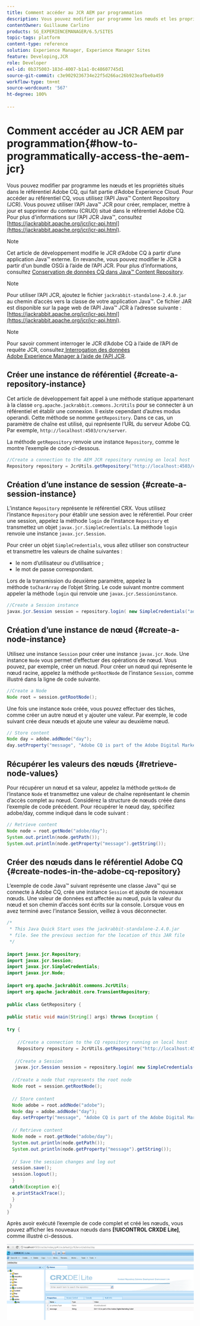 ```yaml
---
title: Comment accéder au JCR AEM par programmation
description: Vous pouvez modifier par programme les nœuds et les propriétés situés dans le référentiel AEM, qui fait partie d’Adobe Experience Cloud.
contentOwner: Guillaume Carlino
products: SG_EXPERIENCEMANAGER/6.5/SITES
topic-tags: platform
content-type: reference
solution: Experience Manager, Experience Manager Sites
feature: Developing,JCR
role: Developer
exl-id: 0b375003-183d-4007-b1a1-0c48607745d1
source-git-commit: c3e9029236734e22f5d266ac26b923eafbe0a459
workflow-type: tm+mt
source-wordcount: '567'
ht-degree: 100%

---
```


# Comment accéder au JCR AEM par programmation{#how-to-programmatically-access-the-aem-jcr}

Vous pouvez modifier par programme les nœuds et les propriétés situés dans le référentiel Adobe CQ, qui fait partie d’Adobe Experience Cloud. Pour accéder au référentiel CQ, vous utilisez l’API Java™ Content Repository (JCR). Vous pouvez utiliser l’API Java™ JCR pour créer, remplacer, mettre à jour et supprimer du contenu (CRUD) situé dans le référentiel Adobe CQ. Pour plus d’informations sur l’API JCR Java™, consultez [https://jackrabbit.apache.org/jcr/jcr-api.html](https://jackrabbit.apache.org/jcr/jcr-api.html).

>[!NOTE]
>
>Cet article de développement modifie le JCR d’Adobe CQ à partir d’une application Java™ externe. En revanche, vous pouvez modifier le JCR à partir d’un bundle OSGi à l’aide de l’API JCR. Pour plus d’informations, consultez [Conservation de données CQ dans Java™ Content Repository](https://experienceleague.adobe.com/docs/experience-manager-learn/getting-started-wknd-tutorial-develop/overview.html?lang=fr).

>[!NOTE]
>
>Pour utiliser l’API JCR, ajoutez le fichier `jackrabbit-standalone-2.4.0.jar` au chemin d’accès vers la classe de votre application Java™. Ce fichier JAR est disponible sur la page web de l’API Java™ JCR à l’adresse suivante : [https://jackrabbit.apache.org/jcr/jcr-api.html](https://jackrabbit.apache.org/jcr/jcr-api.html).

>[!NOTE]
>
>Pour savoir comment interroger le JCR d’Adobe CQ à l’aide de l’API de requête JCR, consultez[ Interrogation des données Adobe Experience Manager à l’aide de l’API JCR](https://helpx.adobe.com/fr/experience-manager/using/querying-experience-manager-data-using1.html).

## Créer une instance de référentiel {#create-a-repository-instance}

Cet article de développement fait appel à une méthode statique appartenant à la classe `org.apache.jackrabbit.commons.JcrUtils` pour se connecter à un référentiel et établir une connexion. Il existe cependant d’autres modus operandi. Cette méthode se nomme `getRepository`. Dans ce cas, un paramètre de chaîne est utilisé, qui représente l’URL du serveur Adobe CQ. Par exemple, `http://localhost:4503/crx/server`.

La méthode `getRepository` renvoie une instance `Repository`, comme le montre l’exemple de code ci-dessous.

```java
//Create a connection to the AEM JCR repository running on local host
Repository repository = JcrUtils.getRepository("http://localhost:4503/crx/server");
```

## Création d’une instance de session {#create-a-session-instance}

L’instance `Repository` représente le référentiel CRX. Vous utilisez l’instance `Repository` pour établir une session avec le référentiel. Pour créer une session, appelez la méthode `login` de l’instance `Repository` et transmettez un objet `javax.jcr.SimpleCredentials`. La méthode `login` renvoie une instance `javax.jcr.Session`.

Pour créer un objet `SimpleCredentials`, vous allez utiliser son constructeur et transmettre les valeurs de chaîne suivantes :

* le nom d’utilisateur ou d’utilisatrice ;
* le mot de passe correspondant.

Lors de la transmission du deuxième paramètre, appelez la méthode `toCharArray` de l’objet String. Le code suivant montre comment appeler la méthode `login` qui renvoie une `javax.jcr.Sessioninstance`.

```java
//Create a Session instance
javax.jcr.Session session = repository.login( new SimpleCredentials("admin", "admin".toCharArray()));
```

## Création d’une instance de nœud {#create-a-node-instance}

Utilisez une instance `Session` pour créer une instance `javax.jcr.Node`. Une instance `Node` vous permet d’effectuer des opérations de nœud. Vous pouvez, par exemple, créer un nœud. Pour créer un nœud qui représente le nœud racine, appelez la méthode `getRootNode` de l’instance `Session`, comme illustré dans la ligne de code suivante.

```java
//Create a Node
Node root = session.getRootNode();
```

Une fois une instance `Node` créée, vous pouvez effectuer des tâches, comme créer un autre nœud et y ajouter une valeur. Par exemple, le code suivant crée deux nœuds et ajoute une valeur au deuxième nœud.

```java
// Store content
Node day = adobe.addNode("day");
day.setProperty("message", "Adobe CQ is part of the Adobe Digital Marketing Suite!");
```

## Récupérer les valeurs des nœuds {#retrieve-node-values}

Pour récupérer un nœud et sa valeur, appelez la méthode `getNode` de l’instance `Node` et transmettez une valeur de chaîne représentant le chemin d’accès complet au nœud. Considérez la structure de nœuds créée dans l’exemple de code précédent. Pour récupérer le nœud day, spécifiez adobe/day, comme indiqué dans le code suivant :

```java
// Retrieve content
Node node = root.getNode("adobe/day");
System.out.println(node.getPath());
System.out.println(node.getProperty("message").getString());
```

## Créer des nœuds dans le référentiel Adobe CQ {#create-nodes-in-the-adobe-cq-repository}

L’exemple de code Java™ suivant représente une classe Java™ qui se connecte à Adobe CQ, crée une instance `Session` et ajoute de nouveaux nœuds. Une valeur de données est affectée au nœud, puis la valeur du nœud et son chemin d’accès sont écrits sur la console. Lorsque vous en avez terminé avec l’instance Session, veillez à vous déconnecter.

```java
/*
 * This Java Quick Start uses the jackrabbit-standalone-2.4.0.jar
 * file. See the previous section for the location of this JAR file
 */

import javax.jcr.Repository;
import javax.jcr.Session;
import javax.jcr.SimpleCredentials;
import javax.jcr.Node;

import org.apache.jackrabbit.commons.JcrUtils;
import org.apache.jackrabbit.core.TransientRepository;

public class GetRepository {

public static void main(String[] args) throws Exception {

try {

    //Create a connection to the CQ repository running on local host
    Repository repository = JcrUtils.getRepository("http://localhost:4503/crx/server");

   //Create a Session
   javax.jcr.Session session = repository.login( new SimpleCredentials("admin", "admin".toCharArray()));

  //Create a node that represents the root node
  Node root = session.getRootNode();

  // Store content
  Node adobe = root.addNode("adobe");
  Node day = adobe.addNode("day");
  day.setProperty("message", "Adobe CQ is part of the Adobe Digital Marketing Suite!");

  // Retrieve content
  Node node = root.getNode("adobe/day");
  System.out.println(node.getPath());
  System.out.println(node.getProperty("message").getString());

  // Save the session changes and log out
  session.save();
  session.logout();
  }
 catch(Exception e){
  e.printStackTrace();
  }
 }
}
```

Après avoir exécuté l’exemple de code complet et créé les nœuds, vous pouvez afficher les nouveaux nœuds dans **[!UICONTROL CRXDE Lite]**, comme illustré ci-dessous.

![chlimage_1-68](assets/chlimage_1-68a.png)
